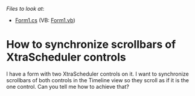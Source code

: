 <!-- default file list -->
*Files to look at*:

* [Form1.cs](./CS/TwoSchedulers/Form1.cs) (VB: [Form1.vb](./VB/TwoSchedulers/Form1.vb))
<!-- default file list end -->
# How to synchronize scrollbars of XtraScheduler controls


<p>I have a form with two XtraScheduler controls on it. I want to  synchronize scrollbars of both controls in the Timeline view so they scroll as if it is the one control. Can you tell me how to achieve that?</p>

<br/>


